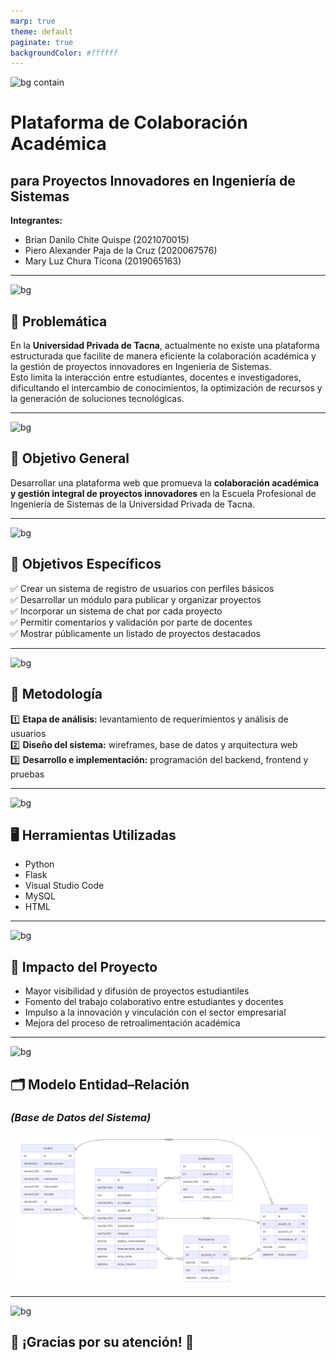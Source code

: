 ```yaml
---
marp: true
theme: default
paginate: true
backgroundColor: #ffffff
---
```


<!-- Portada -->
![bg contain](https://i.pinimg.com/1200x/43/e3/cc/43e3ccc91a962995f99b42ecd6131677.jpg)

# Plataforma de Colaboración Académica  
## para Proyectos Innovadores en Ingeniería de Sistemas

**Integrantes:**
- Brian Danilo Chite Quispe (2021070015)  
- Piero Alexander Paja de la Cruz (2020067576)  
- Mary Luz Chura Ticona (2019065163)
--- 
<!-- Problema -->
![bg](https://i.pinimg.com/1200x/43/e3/cc/43e3ccc91a962995f99b42ecd6131677.jpg)

## 🧩 Problemática

En la **Universidad Privada de Tacna**, actualmente no existe una plataforma estructurada que facilite de manera eficiente la colaboración académica y la gestión de proyectos innovadores en Ingeniería de Sistemas.  
Esto limita la interacción entre estudiantes, docentes e investigadores, dificultando el intercambio de conocimientos, la optimización de recursos y la generación de soluciones tecnológicas.

---

<!-- Objetivo General -->
![bg](https://i.pinimg.com/1200x/43/e3/cc/43e3ccc91a962995f99b42ecd6131677.jpg)

## 🎯 Objetivo General

Desarrollar una plataforma web que promueva la **colaboración académica y gestión integral de proyectos innovadores** en la Escuela Profesional de Ingeniería de Sistemas de la Universidad Privada de Tacna.

---

<!-- Objetivos Específicos -->
![bg](https://i.pinimg.com/1200x/43/e3/cc/43e3ccc91a962995f99b42ecd6131677.jpg)

## 🎯 Objetivos Específicos

✅ Crear un sistema de registro de usuarios con perfiles básicos  
✅ Desarrollar un módulo para publicar y organizar proyectos  
✅ Incorporar un sistema de chat por cada proyecto  
✅ Permitir comentarios y validación por parte de docentes  
✅ Mostrar públicamente un listado de proyectos destacados

---

<!-- Metodología -->
![bg](https://i.pinimg.com/1200x/43/e3/cc/43e3ccc91a962995f99b42ecd6131677.jpg)

## 🧪 Metodología

1️⃣ **Etapa de análisis:** levantamiento de requerimientos y análisis de usuarios  
2️⃣ **Diseño del sistema:** wireframes, base de datos y arquitectura web  
3️⃣ **Desarrollo e implementación:** programación del backend, frontend y pruebas

---

<!-- Herramientas -->
![bg](https://i.pinimg.com/1200x/43/e3/cc/43e3ccc91a962995f99b42ecd6131677.jpg)

## 🖥️ Herramientas Utilizadas

- Python 
- Flask 
- Visual Studio Code   
- MySQL   
- HTML 

---

<!-- Impacto -->
![bg](https://i.pinimg.com/1200x/43/e3/cc/43e3ccc91a962995f99b42ecd6131677.jpg)

## 🌟 Impacto del Proyecto

- Mayor visibilidad y difusión de proyectos estudiantiles  
- Fomento del trabajo colaborativo entre estudiantes y docentes  
- Impulso a la innovación y vinculación con el sector empresarial  
- Mejora del proceso de retroalimentación académica

---

<!-- Modelo entidad-relación -->
![bg](https://i.pinimg.com/1200x/43/e3/cc/43e3ccc91a962995f99b42ecd6131677.jpg)

## 🗂️ Modelo Entidad–Relación  
### *(Base de Datos del Sistema)*
![center w:900](media/basededatos.png)  <!-- Centrado con ancho de 700px -->


---

<!-- Diapositiva final -->
![bg](https://i.pinimg.com/1200x/43/e3/cc/43e3ccc91a962995f99b42ecd6131677.jpg)

## 📌 ¡Gracias por su atención! 🙌